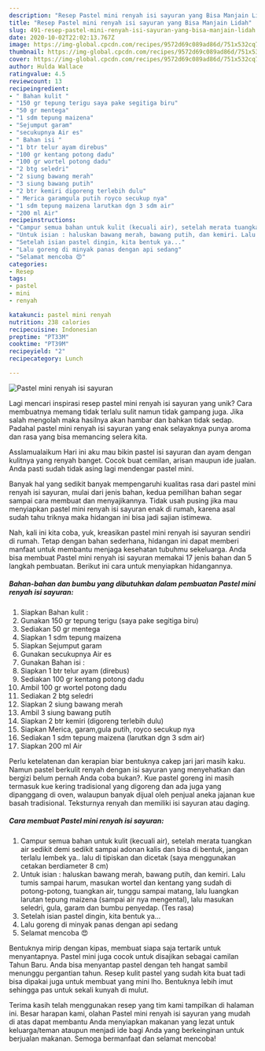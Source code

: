 ```yaml
---
description: "Resep Pastel mini renyah isi sayuran yang Bisa Manjain Lidah"
title: "Resep Pastel mini renyah isi sayuran yang Bisa Manjain Lidah"
slug: 491-resep-pastel-mini-renyah-isi-sayuran-yang-bisa-manjain-lidah
date: 2020-10-02T22:02:13.767Z
image: https://img-global.cpcdn.com/recipes/9572d69c089ad86d/751x532cq70/pastel-mini-renyah-isi-sayuran-foto-resep-utama.jpg
thumbnail: https://img-global.cpcdn.com/recipes/9572d69c089ad86d/751x532cq70/pastel-mini-renyah-isi-sayuran-foto-resep-utama.jpg
cover: https://img-global.cpcdn.com/recipes/9572d69c089ad86d/751x532cq70/pastel-mini-renyah-isi-sayuran-foto-resep-utama.jpg
author: Hulda Wallace
ratingvalue: 4.5
reviewcount: 13
recipeingredient:
- " Bahan kulit "
- "150 gr tepung terigu saya pake segitiga biru"
- "50 gr mentega"
- "1 sdm tepung maizena"
- "Sejumput garam"
- "secukupnya Air es"
- " Bahan isi "
- "1 btr telur ayam direbus"
- "100 gr kentang potong dadu"
- "100 gr wortel potong dadu"
- "2 btg seledri"
- "2 siung bawang merah"
- "3 siung bawang putih"
- "2 btr kemiri digoreng terlebih dulu"
- " Merica garamgula putih royco secukup nya"
- "1 sdm tepung maizena larutkan dgn 3 sdm air"
- "200 ml Air"
recipeinstructions:
- "Campur semua bahan untuk kulit (kecuali air), setelah merata tuangkan air sedikit demi sedikit sampai adonan kalis dan bisa di bentuk, jangan terlalu lembek ya.. lalu di tipiskan dan dicetak (saya menggunakan cetakan berdiameter 8 cm)"
- "Untuk isian : haluskan bawang merah, bawang putih, dan kemiri. Lalu tumis sampai harum, masukan wortel dan kentang yang sudah di potong-potong, tuangkan air, tunggu sampai matang, lalu luangkan larutan tepung maizena (sampai air nya mengental), lalu masukan seledri, gula, garam dan bumbu penyedap. (Tes rasa)"
- "Setelah isian pastel dingin, kita bentuk ya..."
- "Lalu goreng di minyak panas dengan api sedang"
- "Selamat mencoba 😍"
categories:
- Resep
tags:
- pastel
- mini
- renyah

katakunci: pastel mini renyah 
nutrition: 238 calories
recipecuisine: Indonesian
preptime: "PT33M"
cooktime: "PT39M"
recipeyield: "2"
recipecategory: Lunch

---
```



![Pastel mini renyah isi sayuran](https://img-global.cpcdn.com/recipes/9572d69c089ad86d/751x532cq70/pastel-mini-renyah-isi-sayuran-foto-resep-utama.jpg)

Lagi mencari inspirasi resep pastel mini renyah isi sayuran yang unik? Cara membuatnya memang tidak terlalu sulit namun tidak gampang juga. Jika salah mengolah maka hasilnya akan hambar dan bahkan tidak sedap. Padahal pastel mini renyah isi sayuran yang enak selayaknya punya aroma dan rasa yang bisa memancing selera kita.

Asslamualaikum Hari ini aku mau bikin pastel isi sayuran dan ayam dengan kulitnya yang renyah banget. Cocok buat cemilan, arisan maupun ide jualan. Anda pasti sudah tidak asing lagi mendengar pastel mini.

Banyak hal yang sedikit banyak mempengaruhi kualitas rasa dari pastel mini renyah isi sayuran, mulai dari jenis bahan, kedua pemilihan bahan segar sampai cara membuat dan menyajikannya. Tidak usah pusing jika mau menyiapkan pastel mini renyah isi sayuran enak di rumah, karena asal sudah tahu triknya maka hidangan ini bisa jadi sajian istimewa.


Nah, kali ini kita coba, yuk, kreasikan pastel mini renyah isi sayuran sendiri di rumah. Tetap dengan bahan sederhana, hidangan ini dapat memberi manfaat untuk membantu menjaga kesehatan tubuhmu sekeluarga. Anda bisa membuat Pastel mini renyah isi sayuran memakai 17 jenis bahan dan 5 langkah pembuatan. Berikut ini cara untuk menyiapkan hidangannya.

<!--inarticleads1-->

##### Bahan-bahan dan bumbu yang dibutuhkan dalam pembuatan Pastel mini renyah isi sayuran:

1. Siapkan  Bahan kulit :
1. Gunakan 150 gr tepung terigu (saya pake segitiga biru)
1. Sediakan 50 gr mentega
1. Siapkan 1 sdm tepung maizena
1. Siapkan Sejumput garam
1. Gunakan secukupnya Air es
1. Gunakan  Bahan isi :
1. Siapkan 1 btr telur ayam (direbus)
1. Sediakan 100 gr kentang potong dadu
1. Ambil 100 gr wortel potong dadu
1. Sediakan 2 btg seledri
1. Siapkan 2 siung bawang merah
1. Ambil 3 siung bawang putih
1. Siapkan 2 btr kemiri (digoreng terlebih dulu)
1. Siapkan  Merica, garam,gula putih, royco secukup nya
1. Sediakan 1 sdm tepung maizena (larutkan dgn 3 sdm air)
1. Siapkan 200 ml Air


Perlu ketelatenan dan kerapian biar bentuknya cakep jari jari masih kaku. Namun pastel berkulit renyah dengan isi sayuran yang menyehatkan dan bergizi belum pernah Anda coba bukan?. Kue pastel goreng ini masih termasuk kue kering tradisional yang digoreng dan ada juga yang dipanggang di oven, walaupun banyak dijual oleh penjual aneka jajanan kue basah tradisional. Teksturnya renyah dan memiliki isi sayuran atau daging. 

<!--inarticleads2-->

##### Cara membuat Pastel mini renyah isi sayuran:

1. Campur semua bahan untuk kulit (kecuali air), setelah merata tuangkan air sedikit demi sedikit sampai adonan kalis dan bisa di bentuk, jangan terlalu lembek ya.. lalu di tipiskan dan dicetak (saya menggunakan cetakan berdiameter 8 cm)
1. Untuk isian : haluskan bawang merah, bawang putih, dan kemiri. Lalu tumis sampai harum, masukan wortel dan kentang yang sudah di potong-potong, tuangkan air, tunggu sampai matang, lalu luangkan larutan tepung maizena (sampai air nya mengental), lalu masukan seledri, gula, garam dan bumbu penyedap. (Tes rasa)
1. Setelah isian pastel dingin, kita bentuk ya...
1. Lalu goreng di minyak panas dengan api sedang
1. Selamat mencoba 😍


Bentuknya mirip dengan kipas, membuat siapa saja tertarik untuk menyantapnya. Pastel mini juga cocok untuk disajikan sebagai camilan Tahun Baru. Anda bisa menyantap pastel dengan teh hangat sambil menunggu pergantian tahun. Resep kulit pastel yang sudah kita buat tadi bisa dipakai juga untuk membuat yang mini lho. Bentuknya lebih imut sehingga pas untuk sekali kunyah di mulut. 

Terima kasih telah menggunakan resep yang tim kami tampilkan di halaman ini. Besar harapan kami, olahan Pastel mini renyah isi sayuran yang mudah di atas dapat membantu Anda menyiapkan makanan yang lezat untuk keluarga/teman ataupun menjadi ide bagi Anda yang berkeinginan untuk berjualan makanan. Semoga bermanfaat dan selamat mencoba!
